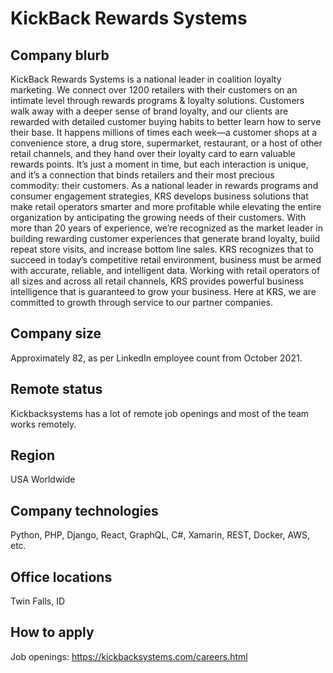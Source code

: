 # KickBack Rewards Systems

## Company blurb

KickBack Rewards Systems is a national leader in coalition loyalty marketing. We connect over 1200 retailers with their customers on an intimate level through rewards programs & loyalty solutions. Customers walk away with a deeper sense of brand loyalty, and our clients are rewarded with detailed customer buying habits to better learn how to serve their base. It happens millions of times each week—a customer shops at a convenience store, a drug store, supermarket, restaurant, or a host of other retail channels, and they hand over their loyalty card to earn valuable rewards points. It’s just a moment in time, but each interaction is unique, and it’s a connection that binds retailers and their most precious commodity: their customers. As a national leader in rewards programs and consumer engagement strategies, KRS develops business solutions that make retail operators smarter and more profitable while elevating the entire organization by anticipating the growing needs of their customers. With more than 20 years of experience, we’re recognized as the market leader in building rewarding customer experiences that generate brand loyalty, build repeat store visits, and increase bottom line sales. KRS recognizes that to succeed in today’s competitive retail environment, business must be armed with accurate, reliable, and intelligent data. Working with retail operators of all sizes and across all retail channels, KRS provides powerful business intelligence that is guaranteed to grow your business. Here at KRS, we are committed to growth through service to our partner companies. 

## Company size

Approximately 82, as per LinkedIn employee count from October 2021.

## Remote status

Kickbacksystems has a lot of remote job openings and most of the team works remotely.

## Region

USA
Worldwide

## Company technologies

Python, PHP, Django, React, GraphQL, C#, Xamarin, REST, Docker, AWS, etc.

## Office locations

Twin Falls, ID

## How to apply

Job openings: https://kickbacksystems.com/careers.html
